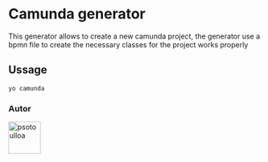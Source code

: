 # Camunda generator
This generator allows to create a new camunda project, the generator use a bpmn file to create the necessary classes for the project works properly 

## Ussage

``` 
yo camunda
``` 


### Autor

<a href="http://www.nekst.me/" target="_blank" title="psotoulloa">
  <img src="https://github.com/psotoulloa.png?size=64" width="64" height="64" alt="psotoulloa">
</a>
